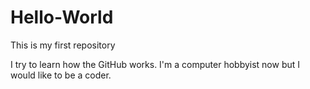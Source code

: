 # Hello-World
This is my first repository

I try to learn how the GitHub works.
I'm a computer hobbyist now but I would like to be a coder. 
